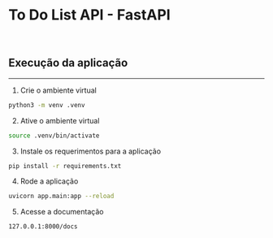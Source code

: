 # To Do List API - FastAPI

<br>

## Execução da aplicação
---

1. Crie o ambiente virtual

```bash
python3 -m venv .venv
```

2. Ative o ambiente virtual

```bash
source .venv/bin/activate
```

3. Instale os requerimentos para a aplicação

```bash
pip install -r requirements.txt
```

4. Rode a aplicação

```bash
uvicorn app.main:app --reload
```

5. Acesse a documentação

```bash
127.0.0.1:8000/docs
```